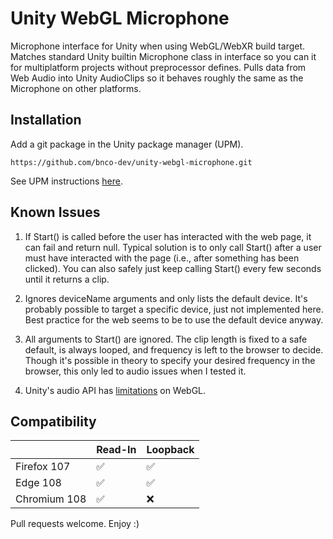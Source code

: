 # Unity WebGL Microphone

Microphone interface for Unity when using WebGL/WebXR build target. Matches standard Unity builtin Microphone class in interface so you can it for multiplatform projects without preprocessor defines. Pulls data from Web Audio into Unity AudioClips so it behaves roughly the same as the Microphone on other platforms.

## Installation

Add a git package in the Unity package manager (UPM).

```
https://github.com/bnco-dev/unity-webgl-microphone.git
```

See UPM instructions [here](https://docs.unity3d.com/Manual/upm-ui-giturl.html).

## Known Issues

1) If Start() is called before the user has interacted with the web page,
it can fail and return null. Typical solution is to only call Start()
after a user must have interacted with the page (i.e., after something
has been clicked). You can also safely just keep calling Start() every
few seconds until it returns a clip.

2) Ignores deviceName arguments and only lists the default device. It's
probably possible to target a specific device, just not implemented here.
Best practice for the web seems to be to use the default device anyway.

3) All arguments to Start() are ignored. The clip length is fixed to
a safe default, is always looped, and frequency is left to the browser to
decide. Though it's possible in theory to specify your desired frequency
in the browser, this only led to audio issues when I tested it.

4) Unity's audio API has [limitations](https://docs.unity3d.com/Manual/webgl-audio.html) on WebGL.

## Compatibility

|              | Read-In            | Loopback           |
|--------------|--------------------|--------------------|
| Firefox 107  | :white_check_mark: | :white_check_mark: |
| Edge 108     | :white_check_mark: | :white_check_mark: |
| Chromium 108 | :white_check_mark: | :x:                |

Pull requests welcome. Enjoy :)
